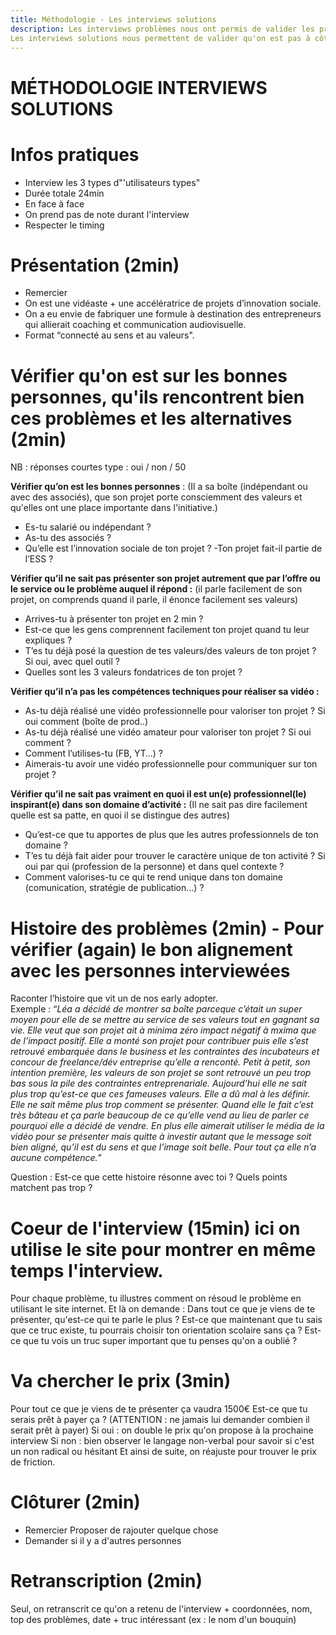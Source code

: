 ```yaml
---
title: Méthodologie - Les interviews solutions
description: Les interviews problèmes nous ont permis de valider les problèmes que les entrepreneurs rencontraient réellement (cf Méthodologie - Les interviews problèmes) à partir de ça, on fabriqué des solutions.
Les interviews solutions nous permettent de valider qu'on est pas à côté de la plaque, que les solutions qu'on propose répondent bien à des problèmes, vérifier la proposition unique de valeur, la métaphore et le prix.
---
```


# MÉTHODOLOGIE INTERVIEWS SOLUTIONS 

# Infos pratiques
- Interview les 3 types d"'utilisateurs types"
- Durée totale 24min
- En face à face
- On prend pas de note durant l'interview
- Respecter le timing

# Présentation (2min)
- Remercier  
- On est une vidéaste + une accélératrice de projets d’innovation sociale.  
- On a eu envie de fabriquer une formule à destination des entrepreneurs qui allierait coaching et communication audiovisuelle.  
- Format “connecté au sens et au valeurs".  

# Vérifier qu'on est sur les bonnes personnes, qu'ils rencontrent bien ces problèmes et les alternatives (2min)
NB : réponses courtes type : oui / non / 50 

**Vérifier qu’on est les bonnes personnes** : 
(Il a sa boîte (indépendant ou avec des associés), que son projet porte consciemment des valeurs et qu'elles ont une place importante dans l'initiative.)
- Es-tu salarié ou indépendant ? 
- As-tu des associés ?
- Qu’elle est l’innovation sociale de ton projet ? 
-Ton projet fait-il partie de l’ESS ? 

**Vérifier qu’il ne sait pas présenter son projet autrement que par l’offre ou le service ou le problème auquel il répond :** 
(il parle facilement de son projet, on comprends quand il parle, il énonce facilement ses valeurs)
- Arrives-tu à présenter ton projet en 2 min ?
- Est-ce que les gens comprennent facilement ton projet quand tu leur expliques ?
- T’es tu déjà posé la question de tes valeurs/des valeurs de ton projet ? Si oui, avec quel outil ? 
- Quelles sont les 3 valeurs fondatrices de ton projet ?

**Vérifier qu’il n’a pas les compétences techniques pour réaliser sa vidéo :** 
- As-tu déjà réalisé une vidéo professionnelle pour valoriser ton projet ? Si oui comment (boîte de prod..)
- As-tu déjà réalisé une vidéo amateur pour valoriser ton projet ? Si oui comment ?
- Comment l’utilises-tu (FB, YT…) ? 
- Aimerais-tu avoir une vidéo professionnelle pour communiquer sur ton projet ?

**Vérifier qu’il ne sait pas vraiment en quoi il est un(e) professionnel(le) inspirant(e) dans son domaine d’activité :**
(Il ne sait pas dire facilement quelle est sa patte, en quoi il se distingue des autres)
- Qu’est-ce que tu apportes de plus que les autres professionnels de ton domaine ?
- T’es tu déjà fait aider pour trouver le caractère unique de ton activité ? Si oui par qui (profession de la personne) et dans quel contexte ?
- Comment valorises-tu ce qui te rend unique dans ton domaine (comunication, stratégie de publication…) ? 

# Histoire des problèmes (2min) - Pour vérifier (again) le bon alignement avec les personnes interviewées
Raconter l’histoire que vit un de nos early adopter.  
Exemple : “*Léa a décidé de montrer sa boîte parceque c’était un super moyen pour elle de se mettre au service de ses valeurs tout en gagnant sa vie. Elle veut que son projet ait à minima zéro impact négatif à mxima que de l’impact positif. Elle a monté son projet pour contribuer puis elle s’est retrouvé embarquée dans le business et les contraintes des incubateurs et concour de freelance/dév entreprise qu’elle a renconté. Petit à petit, son intention première, les valeurs de son projet se sont retrouvé un peu trop bas sous la pile des contraintes entreprenariale. Aujourd’hui elle ne sait plus trop qu’est-ce que ces fameuses valeurs. Elle a dû mal à les définir. Elle ne sait même plus trop comment se présenter. Quand elle le fait c’est très bâteau et ça parle beaucoup de ce qu’elle vend au lieu de parler ce pourquoi elle a décidé de vendre. En plus elle aimerait utiliser le média de la vidéo pour se présenter mais quitte à investir autant que le message soit bien aligné, qu’il est du sens et que l’image soit belle. Pour tout ça elle n’a aucune compétence.*”  

Question : Est-ce que cette histoire résonne avec toi ? Quels points matchent pas trop ?  

# Coeur de l'interview (15min) ici on utilise le site pour montrer en même temps l'interview.
Pour chaque problème, tu illustres comment on résoud le problème en utilisant le site internet. Et là on demande : Dans tout ce que je viens de te présenter, qu'est-ce qui te parle le plus ? Est-ce que maintenant que tu sais que ce truc existe, tu pourrais choisir ton orientation scolaire sans ça ? Est-ce que tu vois un truc super important que tu penses qu'on a oublié ?

# Va chercher le prix (3min)
Pour tout ce que je viens de te présenter ça vaudra 1500€ Est-ce que tu serais prêt à payer ça ? (ATTENTION : ne jamais lui demander combien il serait prêt à payer) Si oui : on double le prix qu'on propose à la prochaine interview Si non : bien observer le langage non-verbal pour savoir si c'est un non radical ou hésitant Et ainsi de suite, on réajuste pour trouver le prix de friction.

# Clôturer (2min)
- Remercier Proposer de rajouter quelque chose 
- Demander si il y a d'autres personnes

# Retranscription (2min)
Seul, on retranscrit ce qu'on a retenu de l'interview + coordonnées, nom, top des problèmes, date + truc intéressant (ex : le nom d'un bouquin)




